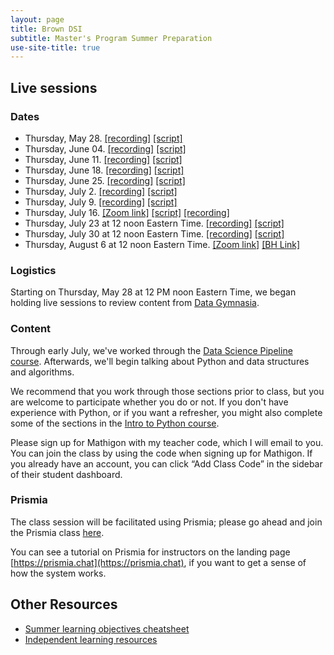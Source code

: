 ```yaml
---
layout: page
title: Brown DSI
subtitle: Master's Program Summer Preparation
use-site-title: true
---
```


## Live sessions

### Dates

* Thursday, May 28. [[recording]](https://brown.zoom.us/rec/share/7MlbEo-q01xJbYHctmLvQK0mFaLjeaa803VP-vMFyE_FxR8Cm66a77hN7qT0bvoV) [[script]](https://prismia.chat/shared/457Y-X1HA)
* Thursday, June 04. [[recording]](https://brown.zoom.us/rec/share/-8dKAJjI-EJJSYXdxGvPaLYAL5XKX6a823QYqaAOzBozrR2lpktVRdnOr6LqeaDG) [[script]](https://prismia.chat/shared/UZKU-GWRI)
* Thursday, June 11. [[recording]](https://brown.zoom.us/rec/share/2Ol_KZSq-FpJfdLo2lPNQKwrILWiX6a80yZPrKAOy0bM3LIYVQCQzUkMhQGcaaR1?startTime=1591890486000) [[script]](https://prismia.chat/shared/2WTG-2OHJ)
* Thursday, June 18. [[recording]](
https://brown.zoom.us/rec/share/_vNtFZPUqWxLYa_17R-EC5xwHITlaaa8hCcf_6YImB4yMESBGW8HUSGr6MmMbe6t) [[script]](https://prismia.chat/shared/MWA4-37CO)
* Thursday, June 25. [[recording]](https://brown.zoom.us/rec/share/y8lFDIys1WxOHoXKsVyHUOkQRam5aaa8hHMbq_NbxBHrKLT8tVW54Nd_CGWgvsw) [[script]](https://prismia.chat/shared/G8N0-PW5H)
* Thursday, July 2. [[recording]](https://brown.zoom.us/rec/share/3PErc7LcyztIZbfC2kzjdKliL6Liaaa82yMc8vVZn0fEsE7Mpqt75tIJZOiH-87D?startTime=1593705149000) [[script]](https://prismia.chat/shared/448T-DUJK)
* Thursday, July 9. [[recording]](https://brown.zoom.us/rec/share/w5RLKa_K00RJGqPh60-DZYMmE93UT6a80CQf__UOz0rHtV4uUdJfmNRI2l2wdyO1?startTime=1594309281000) [[script]](https://prismia.chat/shared/GLJ6-UKFA)
* Thursday, July 16. [[Zoom link]](https://brown.zoom.us/j/94575712174) [[script]](https://prismia.chat/shared/1BW6-NILW) [[recording]](https://brown.zoom.us/rec/share/4pR5C4ivr1hLQZ3qyFHkQqgqLp_Yeaa813Ac-KAPxUrc9xX8CDljpRDFOGOelI6b?startTime=1594914963000)
* Thursday, July 23 at 12 noon Eastern Time. [[recording]](https://brown.zoom.us/rec/share/_OZyMer8p0RJHoXSsxzgfbcwE9v4eaa82nAWq6Bcy00573G5hOAjroew0sUUV31h?startTime=1595519536000) [[script]](https://prismia.chat/shared/LK3B-1JCR)
* Thursday, July 30 at 12 noon Eastern Time. [[recording]](https://brown.zoom.us/rec/share/tZZ_cZbS815OcoGVthyBc6kMQ8fJT6a81CBN_ftcyx0A7Xtr5JawnPZu_KOdp8nA?startTime=1596123701000) [[script]](https://prismia.chat/shared/XXBA-AD5G)
* Thursday, August 6 at 12 noon Eastern Time. [[Zoom link]](https://brown.zoom.us/j/94575712174) [[BH Link]](https://prismia.chat/projects/a5543fce-71d1-4256-89cd-70845ee2cafb/join)

### Logistics

Starting on Thursday, May 28 at 12 PM noon Eastern Time, we began holding live sessions to review content from [Data Gymnasia](https://mathigon.org/data-gymnasia).

### Content 

Through early July, we've worked through the [Data Science Pipeline course](https://mathigon.org/course/intro-data-pipeline/introduction). Afterwards, we'll begin talking about Python and data structures and algorithms.

We recommend that you work through those sections prior to class, but you are welcome to participate whether you do or not. If you don't have experience with Python, or if you want a refresher, you might also complete some of the sections in the [Intro to Python course](https://mathigon.org/course/programming-in-python/introduction).

Please sign up for Mathigon with my teacher code, which I will email to you. You can join the class by using the code when signing up for Mathigon. If you already have an account, you can click “Add Class Code” in the sidebar of their student dashboard.

### Prismia

The class session will be facilitated using Prismia; please go ahead and join the Prismia class [here](https://prismia.chat/projects/a5543fce-71d1-4256-89cd-70845ee2cafb/join).

You can see a tutorial on Prismia for instructors on the landing page [https://prismia.chat](https://prismia.chat), if you want to get a sense of how the system works.


## Other Resources

* [Summer learning objectives cheatsheet](docs/cheatsheets/prelim-cheatsheet.pdf)
* [Independent learning resources](https://airtable.com/shr7NtBSsaay7nSzD)
